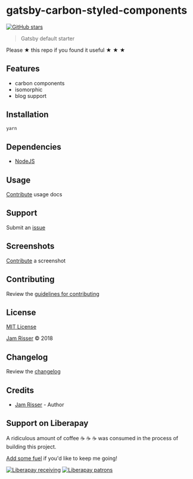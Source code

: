 # gatsby-carbon-styled-components

[![GitHub stars](https://img.shields.io/github/stars/codejamninja/gatsby-carbon-styled-components.svg?style=social&label=Stars)](https://github.com/codejamninja/gatsby-carbon-styled-components)

> Gatsby default starter

Please ★ this repo if you found it useful ★ ★ ★


## Features

* carbon components
* isomorphic
* blog support


## Installation

```sh
yarn
```


## Dependencies

* [NodeJS](https://nodejs.org)


## Usage

[Contribute](https://github.com/codejamninja/gatsby-carbon-styled-components/blob/master/CONTRIBUTING.md) usage docs


## Support

Submit an [issue](https://github.com/codejamninja/gatsby-carbon-styled-components/issues/new)


## Screenshots

[Contribute](https://github.com/codejamninja/gatsby-carbon-styled-components/blob/master/CONTRIBUTING.md) a screenshot


## Contributing

Review the [guidelines for contributing](https://github.com/codejamninja/gatsby-carbon-styled-components/blob/master/CONTRIBUTING.md)


## License

[MIT License](https://github.com/codejamninja/gatsby-carbon-styled-components/blob/master/LICENSE)

[Jam Risser](https://codejam.ninja) © 2018


## Changelog

Review the [changelog](https://github.com/codejamninja/gatsby-carbon-styled-components/blob/master/CHANGELOG.md)


## Credits

* [Jam Risser](https://codejam.ninja) - Author


## Support on Liberapay

A ridiculous amount of coffee ☕ ☕ ☕ was consumed in the process of building this project.

[Add some fuel](https://liberapay.com/codejamninja/donate) if you'd like to keep me going!

[![Liberapay receiving](https://img.shields.io/liberapay/receives/codejamninja.svg?style=flat-square)](https://liberapay.com/codejamninja/donate)
[![Liberapay patrons](https://img.shields.io/liberapay/patrons/codejamninja.svg?style=flat-square)](https://liberapay.com/codejamninja/donate)

